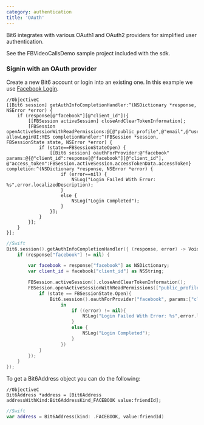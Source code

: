 ```yaml
---
category: authentication
title: 'OAuth'
---
```


Bit6 integrates with various OAuth1 and OAuth2 providers for simplified user authentication.

See the FBVideoCallsDemo sample project included with the sdk.

### Signin with an OAuth provider

Create a new Bit6 account or login into an existing one. In this example we use [Facebook Login](https://developers.facebook.com/docs/facebook-login/ios/).


```objc
//ObjectiveC
[[Bit6 session] getAuthInfoCompletionHandler:^(NSDictionary *response, NSError *error) {
    if (response[@"facebook"][@"client_id"]){
        [[FBSession activeSession] closeAndClearTokenInformation];
        [FBSession openActiveSessionWithReadPermissions:@[@"public_profile",@"email",@"user_friends"] allowLoginUI:YES completionHandler:^(FBSession *session, FBSessionState state, NSError *error) {
            if (state==FBSessionStateOpen) {
                [[Bit6 session] oauthForProvider:@"facebook" params:@{@"client_id":response[@"facebook"][@"client_id"], @"access_token":FBSession.activeSession.accessTokenData.accessToken} completion:^(NSDictionary *response, NSError *error) {
                    if (error==nil) {
                        NSLog("Login Failed With Error: %s",error.localizedDescription);
                    }
                    else {
                        NSLog("Login Completed");
                    }
                }];
            }
        }];
    }
}];
```
```swift
//Swift
Bit6.session().getAuthInfoCompletionHandler({ (response, error) -> Void in
    if (response["facebook"] != nil) {

        var facebook = response["facebook"] as NSDictionary;
        var client_id = facebook["client_id"] as NSString;

        FBSession.activeSession().closeAndClearTokenInformation();
        FBSession.openActiveSessionWithReadPermissions(["public_profile","email","user_friends"], allowLoginUI: true, completionHandler: { (session, state, error) -> Void in
            if (state == FBSessionState.Open){
                Bit6.session().oauthForProvider("facebook", params:["client_id":client_id, "access_token":FBSession.activeSession().accessTokenData.accessToken], completion: { (response, error) -> Void
                    in
                        if ((error) != nil){
                            NSLog("Login Failed With Error: %s",error.localizedDescription);
                        }
                        else {
                            NSLog("Login Completed");
                        }
                    })
            }
        });
    }
});
```

To get a Bit6Address object you can do the following:

```objc
//ObjectiveC
Bit6Address *address = [Bit6Address addressWithKind:Bit6AddressKind_FACEBOOK value:friendId];
```
```swift
//Swift
var address = Bit6Address(kind: .FACEBOOK, value:friendId)
```
